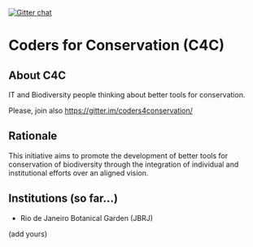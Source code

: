 [![Gitter chat](https://badges.gitter.im/gitterHQ/gitter.png)](https://gitter.im/coders4conservation/Lobby)

# Coders for Conservation (C4C)

## About C4C

IT and Biodiversity people thinking about better tools for conservation.

Please, join also https://gitter.im/coders4conservation/

## Rationale

This initiative aims to promote the development of better tools for conservation of biodiversity through the integration of individual and institutional efforts over an aligned vision.

## Institutions (so far...)

* Rio de Janeiro Botanical Garden (JBRJ)

(add yours)

